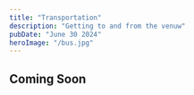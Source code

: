 ```yaml
---
title: "Transportation"
description: "Getting to and from the venuw"
pubDate: "June 30 2024"
heroImage: "/bus.jpg"
---
```


## Coming Soon
